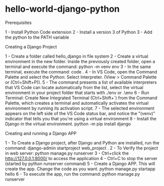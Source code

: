 # hello-world-django-python

Prerequisites

1 - Install Python Code extension
2 - Install a version 3 of Python
3 - Add the python to the PATH variable

Creating a Django Project

1 - Create a folder called hello_django in file system
2 - Create a virtual environment in the new folder. Inside the previously created folder, open a terminal and execute the command:
      python -m venv env
3 - In the same terminal, execute the command:
      code .
4 - In VS Code, open the Command Palette and select the Python: Select Interpreter. 
      (View > Command Palette or (Ctrl+Shift+P)). 
5 - The command presents a list of available interpreters that VS Code can locate automatically from the list, select the virtual environment in your project folder that starts with ./env or .\env
6 - Run Terminal: Create New Integrated Terminal (Ctrl+Shift+`) from the Command Palette, which creates a terminal and automatically activates the virtual environment by running its activation 
    script.
7 - The selected environment appears on the left side of the VS Code status bar, and notice the "(venv)" indicator that tells you that you're using a virtual environment
8 - Install the Django in the virtual environment.
      python -m pip install django

Creating and running a Django APP

1 - To Create a Django project, after Django and Python are installed, run the command:
      django-admin startproject web_project .
2 - To Verify the project in web server:
      python manage.py runserver
3 - Ctrl+click the http://127.0.0.1:8000/ to access the application
4 - Ctrl+C to stop the server (started by python runserver command)
5 - Create a Django APP. This will create the app. Change the code as you want.
      python manage.py startapp hello
6 - To execute the app, run the command:
      python manage.py runserver
